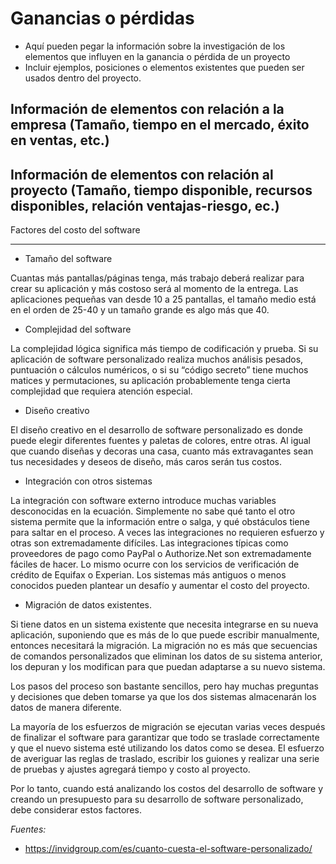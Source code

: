 # Ganancias o pérdidas
- Aquí pueden pegar la información sobre la investigación de los elementos que influyen en la ganancia o pérdida de un proyecto
- Incluir ejemplos, posiciones o elementos existentes que pueden ser usados dentro del proyecto.

## Información de elementos con relación a la empresa (Tamaño, tiempo en el mercado, éxito en ventas, etc.)

## Información de elementos con relación al proyecto (Tamaño, tiempo disponible, recursos disponibles, relación ventajas-riesgo, ec.)

Factores del costo del software
***
- Tamaño del software

Cuantas más pantallas/páginas tenga, más trabajo deberá realizar para crear su aplicación y más costoso será al momento de la entrega. Las aplicaciones pequeñas van desde 10 a 25 pantallas, el tamaño medio está en el orden de 25-40 y un tamaño grande es algo más que 40.

- Complejidad del software

La complejidad lógica significa más tiempo de codificación y prueba. Si su aplicación de software personalizado realiza muchos análisis pesados, puntuación o cálculos numéricos, o si su “código secreto” tiene muchos matices y permutaciones, su aplicación probablemente tenga cierta complejidad que requiera atención especial.

- Diseño creativo

El diseño creativo en el desarrollo de software personalizado es donde puede elegir diferentes fuentes y paletas de colores, entre otras. Al igual que cuando diseñas y decoras una casa, cuanto más extravagantes sean tus necesidades y deseos de diseño, más caros serán tus costos.

- Integración con otros sistemas

La integración con software externo introduce muchas variables desconocidas en la ecuación. Simplemente no sabe qué tanto el otro sistema permite que la información entre o salga, y qué obstáculos tiene para saltar en el proceso.
A veces las integraciones no requieren esfuerzo y otras son extremadamente difíciles. Las integraciones típicas como proveedores de pago como PayPal o Authorize.Net son extremadamente fáciles de hacer. Lo mismo ocurre con los servicios de verificación de crédito de Equifax o Experian.
Los sistemas más antiguos o menos conocidos pueden plantear un desafío y aumentar el costo del proyecto.

- Migración de datos existentes.

Si tiene datos en un sistema existente que necesita integrarse en su nueva aplicación, suponiendo que es más de lo que puede escribir manualmente, entonces necesitará la migración. La migración no es más que secuencias de comandos personalizados que eliminan los datos de su sistema anterior, los depuran y los modifican para que puedan adaptarse a su nuevo sistema.

Los pasos del proceso son bastante sencillos, pero hay muchas preguntas y decisiones que deben tomarse ya que los dos sistemas almacenarán los datos de manera diferente.

La mayoría de los esfuerzos de migración se ejecutan varias veces después de finalizar el software para garantizar que todo se traslade correctamente y que el nuevo sistema esté utilizando los datos como se desea. El esfuerzo de averiguar las reglas de traslado, escribir los guiones y realizar una serie de pruebas y ajustes agregará tiempo y costo al proyecto.

Por lo tanto, cuando está analizando los costos del desarrollo de software y creando un presupuesto para su desarrollo de software personalizado, debe considerar estos factores.

*Fuentes:*
- https://invidgroup.com/es/cuanto-cuesta-el-software-personalizado/
